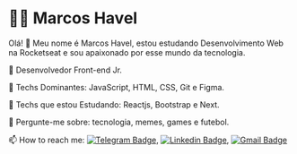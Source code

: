 # :man_technologist: Marcos Havel


Olá! 👋
Meu nome é Marcos Havel, estou estudando Desenvolvimento Web na Rocketseat e sou apaixonado por esse mundo da tecnologia.

💼 Desenvolvedor Front-end Jr.

💙 Techs Dominantes: JavaScript, HTML, CSS, Git e Figma.

💙 Techs que estou Estudando: Reactjs, Bootstrap e Next. 

💬 Pergunte-me sobre: tecnologia, memes, games e futebol.

📫 How to reach me: [![Telegram Badge](https://img.shields.io/badge/-Telegram-1ca0f1?style=flat-square&labelColor=1ca0f1&logo=telegram&logoColor=white&link=https://t.me/Mhavel)](https://t.me/Mhavel), [![Linkedin Badge](https://img.shields.io/badge/-LinkedIn-blue?style=flat-square&logo=Linkedin&logoColor=white&link=https://www.linkedin.com/in/marcos-havel-viana-pereira-aa26141a5/)](https://www.linkedin.com/in/marcos-havel-viana-pereira-aa26141a5/), [![Gmail Badge](https://img.shields.io/badge/-Gmail-c14438?style=flat-square&logo=Gmail&logoColor=white&link=mailto:marcoshaveldev@gmail.com)](mailto:marcoshaveldev@gmail.com)
